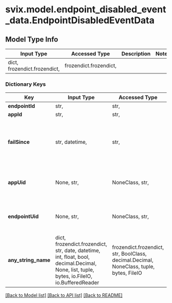 # svix.model.endpoint_disabled_event_data.EndpointDisabledEventData

## Model Type Info
Input Type | Accessed Type | Description | Notes
------------ | ------------- | ------------- | -------------
dict, frozendict.frozendict,  | frozendict.frozendict,  |  | 

### Dictionary Keys
Key | Input Type | Accessed Type | Description | Notes
------------ | ------------- | ------------- | ------------- | -------------
**endpointId** | str,  | str,  |  | 
**appId** | str,  | str,  |  | 
**failSince** | str, datetime,  | str,  |  | value must conform to RFC-3339 date-time
**appUid** | None, str,  | NoneClass, str,  | Optional unique identifier for the application | [optional] 
**endpointUid** | None, str,  | NoneClass, str,  | Optional unique identifier for the endpoint | [optional] 
**any_string_name** | dict, frozendict.frozendict, str, date, datetime, int, float, bool, decimal.Decimal, None, list, tuple, bytes, io.FileIO, io.BufferedReader | frozendict.frozendict, str, BoolClass, decimal.Decimal, NoneClass, tuple, bytes, FileIO | any string name can be used but the value must be the correct type | [optional]

[[Back to Model list]](../../README.md#documentation-for-models) [[Back to API list]](../../README.md#documentation-for-api-endpoints) [[Back to README]](../../README.md)

